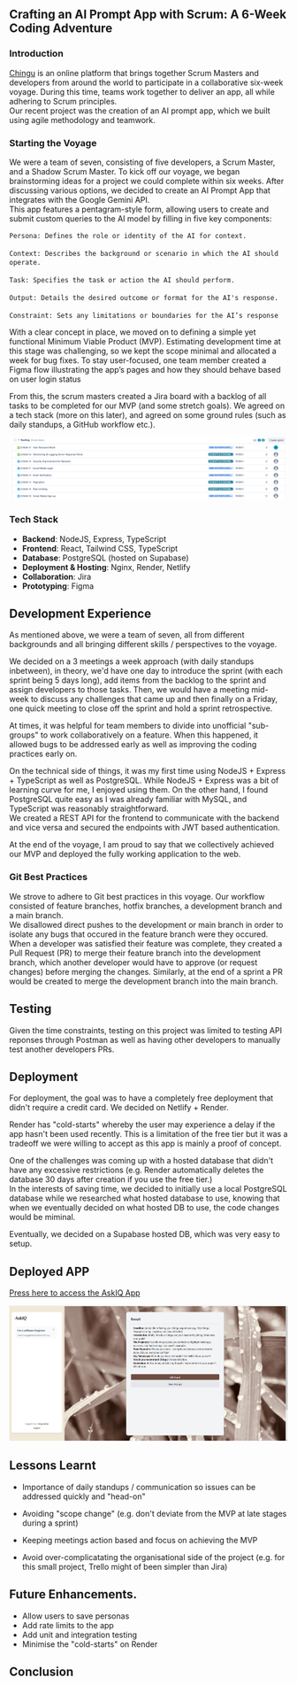 ## Crafting an AI Prompt App with Scrum: A 6-Week Coding Adventure 

### Introduction
[Chingu](https://chingu.io) is an online platform that brings together Scrum Masters and developers from around the world to participate in a collaborative six-week voyage. During this time, teams work together to deliver an app, all while adhering to Scrum principles.   
Our recent project was the creation of an AI prompt app, which we built using agile methodology and teamwork. 

### Starting the Voyage
We were a team of seven, consisting of five developers, a Scrum Master, and a Shadow Scrum Master. To kick off our voyage, we began brainstorming ideas for a project we could complete within six weeks. After discussing various options, we decided to create an AI Prompt App that integrates with the Google Gemini API.  
This app features a pentagram-style form, allowing users to create and submit custom queries to the AI model by filling in five key components:

    Persona: Defines the role or identity of the AI for context.

    Context: Describes the background or scenario in which the AI should operate.

    Task: Specifies the task or action the AI should perform.

    Output: Details the desired outcome or format for the AI's response.

    Constraint: Sets any limitations or boundaries for the AI’s response

With a clear concept in place, we moved on to defining a simple yet functional Minimum Viable Product (MVP). Estimating development time at this stage was challenging, so we kept the scope minimal and allocated a week for bug fixes. To stay user-focused, one team member created a Figma flow illustrating the app’s pages and how they should behave based on user login status

From this, the scrum masters created a Jira board with a backlog of all tasks to be completed for our MVP (and some stretch goals). We agreed on a tech stack (more on this later), and agreed on some ground rules (such as daily standups, a GitHub workflow etc.).

![JIRA board](/images/jira_board.PNG)



### Tech Stack
- **Backend**: NodeJS, Express, TypeScript
- **Frontend**: React, Tailwind CSS, TypeScript
- **Database**: PostgreSQL (hosted on Supabase)
- **Deployment & Hosting**: Nginx, Render, Netlify
- **Collaboration**: Jira
- **Prototyping**: Figma


## Development Experience
As mentioned above, we were a team of seven, all from different backgrounds and all bringing different skills / perspectives to the voyage.

We decided on a 3 meetings a week approach (with daily standups inbetween), in theory, we'd have one day to introduce the sprint (with each sprint being 5 days long), add items from the backlog to the sprint and assign developers to those tasks. Then, we would have a meeting mid-week to discuss any challenges that came up and then finally on a Friday, one quick meeting to close off the sprint and hold a sprint retrospective.

At times, it was helpful for team members to divide into unofficial "sub-groups" to work collaboratively on a feature. When this happened, it allowed bugs to be addressed early as well as improving the coding practices early on.

On the technical side of things, it was my first time using NodeJS + Express + TypeScript as well as PostgreSQL. While NodeJS + Express was a bit of learning curve for me, I enjoyed using them. On the other hand, I found PostgreSQL quite easy as I was already familiar with MySQL, and TypeScript was reasonably straightforward.   
We created a REST API for the frontend to communicate with the backend and vice versa and secured the endpoints with JWT based authentication.

At the end of the voyage, I am proud to say that we collectively achieved our MVP and deployed the fully working application to the web.



### Git Best Practices
We strove to adhere to Git best practices in this voyage. Our workflow consisted of feature branches, hotfix branches, a development branch and a main branch.   
We disallowed direct pushes to the development or main branch in order to isolate any bugs that occured in the feature branch were they occured. When a developer was satisfied their feature was complete, they created a Pull Request (PR) to merge their feature branch into the development branch, which another developer would have to approve (or request changes) before merging the changes. Similarly, at the end of a sprint a PR would be created to merge the development branch into the main branch.



## Testing
Given the time constraints, testing on this project was limited to testing API reponses through Postman as well as having other developers to manually test another developers PRs.



## Deployment
For deployment, the goal was to have a completely free deployment that didn't require a credit card. We decided on Netlify + Render.

Render has "cold-starts" whereby the user may experience a delay if the app hasn't been used recently. This is a limitation of the free tier but it was a tradeoff we were willing to accept as this app is mainly a proof of concept.

One of the challenges was coming up with a hosted database that didn't have any excessive restrictions (e.g. Render automatically deletes the database 30 days after creation if you use the free tier.)  
In the interests of saving time, we decided to initially use a local PostgreSQL database while we researched what hosted database to use, knowing that when we eventually decided on what hosted DB to use, the code changes would be miminal.

Eventually, we decided on a Supabase hosted DB, which was very easy to setup.

## Deployed APP
[Press here to access the AskIQ App](https://askiq-live.netlify.app/)  

![ASK_IQ_DEMO](/images/askiq_demo.PNG)  


## Lessons Learnt
- Importance of daily standups / communication so issues can be addressed quickly and "head-on"  

- Avoiding "scope change" (e.g. don't deviate from the MVP at late stages during a sprint)

- Keeping meetings action based and focus on achieving the MVP  

- Avoid over-complicatating the organisational side of the project (e.g. for this small project, Trello might of been simpler than Jira)

## Future Enhancements.
- Allow users to save personas
- Add rate limits to the app
- Add unit and integration testing
- Minimise the "cold-starts" on Render

## Conclusion

